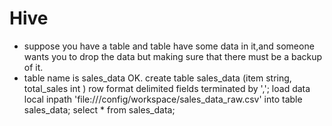 # Hive
- suppose you have a table and table have some data in it,and someone wants you to drop the data but making sure that there must be a backup of it.
- table name is sales_data OK.
create table sales_data
    (item string,
    total_sales int
     )
     row format delimited
     fields terminated by ',';
load data local inpath 'file:///config/workspace/sales_data_raw.csv' into table sales_data;
select * from sales_data;
